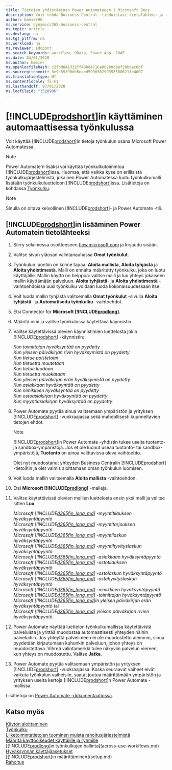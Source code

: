 ```yaml
---
title: Tietojen yhdistäminen Power Automateeen | Microsoft Docs
description: Voit tehdä Business Central -tiedoistasi tietolähteen ja määrittää verkkopalveluidesi OData-osoitteen, jolla rakennat automaattisen työkulun.
author: bmeier90
ms.service: dynamics365-business-central
ms.topic: article
ms.devlang: na
ms.tgt_pltfrm: na
ms.workload: na
ms.reviewer: edupont
ms.search.keywords: workflow, OData, Power App, SOAP
ms.date: 04/01/2020
ms.author: bmeier
ms.openlocfilehash: c2fbd841332ff48bd4716a082b0c9ef2bb9ac6df
ms.sourcegitcommit: 3e9c89f90db5eaed599630299353300621fe4007
ms.translationtype: HT
ms.contentlocale: fi-FI
ms.lasthandoff: 07/01/2020
ms.locfileid: "3528986"
---
```

# <a name="using-prodshort-in-an-automated-workflow"></a>[!INCLUDE[prodshort](includes/prodshort.md)]in käyttäminen automaattisessa työnkulussa

Voit käyttää [!INCLUDE[prodshort](includes/prodshort.md)]in tietoja työnkulun osana Microsoft Power Automatessa.

> [!NOTE]
> Power Automate'n lisäksi voi käyttää työnkulkutoimintoa [!INCLUDE[prodshort](includes/prodshort.md)]issa. Huomaa, että vaikka kyse on erillisistä työnkulkujärjestelmistä, jokainen Power Automatessa luotu työnkulkumalli lisätään työnkulkuluetteloon [!INCLUDE[prodshort](includes/prodshort.md)]issa. Lisätietoja on kohdassa [Työnkulku](across-workflow.md).  

> [!NOTE]  
> Sinulla on oltava kelvollinen [!INCLUDE[prodshort](includes/prodshort.md)]- ja Power Automate -tili.  

## <a name="to-add-prodshort-as-a-data-source-in-power-automate"></a>[!INCLUDE[prodshort](includes/prodshort.md)]in lisääminen Power Automatein tietolähteeksi

1. Siirry selaimessa osoitteeseen [flow.microsoft.com](https://flow.microsoft.com) ja kirjaudu sisään.
2. Valitse sivun yläosan valintanauhassa **Omat työnkulut**.
3. Työnkulun luontiin on kolme tapaa: **Aloita mallista**, **Aloita tyhjästä** ja **Aloita yhdistimestä**. Malli on ennalta määritetty työnkulku, joka on luotu käyttäjälle. Mallin käyttö on helppoa: valitse malli ja luo yhteys jokaiseen mallin käyttämään palveluun. **Aloita tyhjästä**- ja **Aloita yhdistimestä** -vaihtoehdoissa uusi työnkulku voidaan luoda kokonaisuudessaan itse.
4. Voit luoda mallin tyhjästä valitsemalla **Omat työnkulut** -sivulla **Aloita tyhjästä**- ja **Automatisoitu työnkulku** -vaihtoehdot.
5. Etsi Connector for **Microsoft [!INCLUDE[prodlong](includes/prodlong.md)]**.
6. Määritä nimi ja valitse työnkulussa käytettävä käynnistin.
7. Valitse käytettävissä olevien käynnistimien luettelosta jokin [!INCLUDE[prodshort](includes/prodshort.md)] -käynnistin:  

    *Kun toimittajan hyväksyntää on pyydetty*  
    *Kun yleisen päiväkirjan rivin hyväksymistä on pyydetty*  
    *Kun tietue poistetaan*  
    *Kun tietuetta muutetaan*  
    *Kun tietue luodaan*  
    *Kun tietuetta muokataan*  
    *Kun yleisen päiväkirjan erän hyväksymistä on pyydetty*  
    *Kun asiakkaan hyväksyntää on pyydetty*  
    *Kun nimikkeen hyväksyntää on pyydetty*  
    *Kun ostoasiakirjan hyväksyntää on pyydetty*  
    *Kun myyntiasiakirjan hyväksyntää on pyydetty*.

8. Power Automate pyytää sinua valitsemaan ympäristön ja yrityksen [!INCLUDE[prodshort](includes/prodshort.md)] -vuokraajassa sekä mahdollisesti kuunneltavien tietojen ehdot.

    > [!NOTE]
    > [!INCLUDE[prodshort](includes/prodshort.md)]in Power Automate -yhdistin tukee useita tuotanto- ja sandbox-ympäristöjä. Jos et ole luonut useaa tuotanto- tai sandbox-ympäristöjä, **Tuotanto** on ainoa valittavissa oleva vaihtoehto.  

    Olet nyt muodostanut yhteyden Business Centralin [!INCLUDE[prodshort](includes/prodshort.md)] -tietoihin ja olet valmis aloittamaan oman työnkulun luomisen.

9. Voit luoda mallin valitsemalla **Aloita mallista** -vaihtoehdon.
10. Etsi **Microsoft [!INCLUDE[prodlong](includes/prodlong.md)]** -malleja.
11. Valitse käytettävissä olevien mallien luettelosta ensin yksi malli ja valitse sitten **Luo**.  

    *Microsoft [!INCLUDE[d365fin_long_md](includes/d365fin_long_md.md)] -myyntitilauksen hyväksyntäpyyntö*  
    *Microsoft [!INCLUDE[d365fin_long_md](includes/d365fin_long_md.md)] -myyntitarjouksen hyväksyntäpyyntö*  
    *Microsoft [!INCLUDE[d365fin_long_md](includes/d365fin_long_md.md)] -myyntilaskun hyväksyntäpyyntö*  
    *Microsoft [!INCLUDE[d365fin_long_md](includes/d365fin_long_md.md)] -myyntihyvityslaskun hyväksyntäpyyntö*  
    *Microsoft [!INCLUDE[d365fin_long_md](includes/d365fin_long_md.md)] -asiakkaan hyväksyntäpyyntö*  
    *Microsoft [!INCLUDE[d365fin_long_md](includes/d365fin_long_md.md)] -ostotilauksen hyväksyntäpyyntö*  
    *Microsoft [!INCLUDE[d365fin_long_md](includes/d365fin_long_md.md)] -ostolaskun hyväksyntäpyyntö*  
    *Microsoft [!INCLUDE[d365fin_long_md](includes/d365fin_long_md.md)] -ostohyvityslaskun hyväksyntäpyyntö*  
    *Microsoft [!INCLUDE[d365fin_long_md](includes/d365fin_long_md.md)] -nimikkeen hyväksyntäpyyntö*  
    *Microsoft [!INCLUDE[d365fin_long_md](includes/d365fin_long_md.md)] -toimittajan hyväksyntäpyyntö*  
    *Microsoft [!INCLUDE[d365fin_long_md](includes/d365fin_long_md.md)]in yleisen päiväkirjan erän hyväksyntäpyyntö* tai    
    *Microsoft [!INCLUDE[d365fin_long_md](includes/d365fin_long_md.md)] yleisen päiväkirjan rivien hyväksyntäpyyntö*.  
12. Power Automate näyttää luettelon työnkulkumallissa käytettävistä palveluista ja yrittää muodostaa automaattisesti yhteyden näihin palveluihin. Jos yhteyttä palvelimeen ei ole muodostettu aiemmin, sinua pyydetään kirjautumaan kuhunkin palveluun, johon yhteys on muodostettava. Vihreä valintamerkki tulee näkyviin palvelun viereen, kun yhteys on muodostettu. Valitse **Jatka**.
13. Power Automate pyytää valitsemaan ympäristön ja yrityksen [!INCLUDE[prodshort](includes/prodshort.md)] -vuokraajassa. Koska seuraavat vaiheet eivät vaikuta työnkulun vaiheisiin, saatat joutua määrittämään ympäristön ja yrityksen useita kertoja [!INCLUDE[prodshort](includes/prodshort.md)]n Power Automate -mallissa.

Lisätietoja on [Power Automate -dokumentaatiossa](/power-automate/getting-started).

## <a name="see-also"></a>Katso myös

[Käytön aloittaminen](product-get-started.md)  
[Työnkulku](across-workflow.md)  
[Liiketoimintatietojen tuominen muista rahoitusjärjestelmistä](across-import-data-configuration-packages.md)  
[Määritä käyttöoikeudet käyttäjille ja ryhmille](ui-define-granular-permissions.md)  
[[!INCLUDE[prodlong](includes/prodlong.md)]in työnkulkujen hallinta](across-use-workflows.md)  
[Hyväksynnän käyttäjäasetukset](across-how-to-set-up-approval-users.md)  
[[!INCLUDE[prodshort](includes/prodshort.md)]in määrittäminen](setup.md)  
[Rahoitus](finance.md)  
